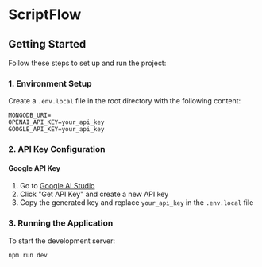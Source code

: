 # ScriptFlow

## Getting Started

Follow these steps to set up and run the project:

### 1. Environment Setup

Create a `.env.local` file in the root directory with the following content:

```
MONGODB_URI=
OPENAI_API_KEY=your_api_key
GOOGLE_API_KEY=your_api_key
```

### 2. API Key Configuration

#### Google API Key
1. Go to [Google AI Studio](https://makersuite.google.com/app/apikey)
2. Click "Get API Key" and create a new API key
3. Copy the generated key and replace `your_api_key` in the `.env.local` file


### 3. Running the Application

To start the development server:

```bash
npm run dev
```
